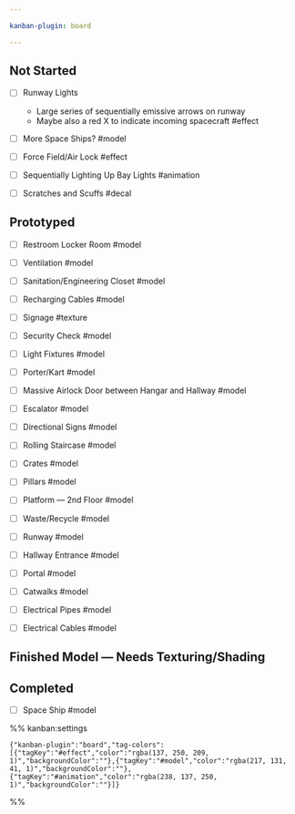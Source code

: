 ```yaml
---

kanban-plugin: board

---
```


## Not Started

- [ ] Runway Lights
	- Large series of sequentially emissive arrows on runway 
	- Maybe also a red X to indicate incoming spacecraft
	#effect
- [ ] More Space Ships? #model
- [ ] Force Field/Air Lock #effect
- [ ] Sequentially Lighting Up Bay Lights #animation
- [ ] Scratches and Scuffs #decal


## Prototyped

- [ ] Restroom Locker Room #model
- [ ] Ventilation #model
- [ ] Sanitation/Engineering Closet #model
- [ ] Recharging Cables #model
- [ ] Signage #texture
- [ ] Security Check #model
- [ ] Light Fixtures #model
- [ ] Porter/Kart #model
- [ ] Massive Airlock Door between Hangar and Hallway #model
- [ ] Escalator #model
- [ ] Directional Signs #model
- [ ] Rolling Staircase #model
- [ ] Crates #model
- [ ] Pillars #model
- [ ] Platform — 2nd Floor #model
- [ ] Waste/Recycle #model
- [ ] Runway #model
- [ ] Hallway Entrance #model
- [ ] Portal #model
- [ ] Catwalks #model
- [ ] Electrical Pipes #model
- [ ] Electrical Cables #model


## Finished Model — Needs Texturing/Shading



## Completed

- [ ] Space Ship #model




%% kanban:settings
```
{"kanban-plugin":"board","tag-colors":[{"tagKey":"#effect","color":"rgba(137, 250, 209, 1)","backgroundColor":""},{"tagKey":"#model","color":"rgba(217, 131, 41, 1)","backgroundColor":""},{"tagKey":"#animation","color":"rgba(238, 137, 250, 1)","backgroundColor":""}]}
```
%%